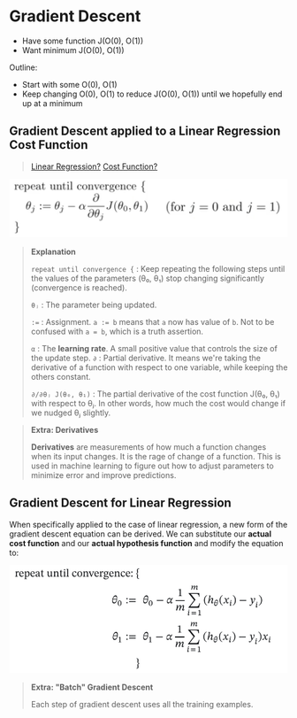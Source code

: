 # Gradient Descent

- Have some function J(O(0), O(1))
- Want minimum J(O(0), O(1))

Outline:
- Start with some O(0), O(1)
- Keep changing O(0), O(1) to reduce J(O(0), O(1)) until we hopefully end up at a minimum


## Gradient Descent applied to a Linear Regression Cost Function

> [Linear Regression?](./linear_regression.md)
> [Cost Function?](./cost_function.md)

![Gradient Descent function](./images/gradient_descent.png)

> **Explanation**
>
> `repeat until convergence {` : Keep repeating the following steps until the values of the parameters (θ₀, θ₁) stop changing significantly (convergence is reached).
> 
> `θⱼ` : The parameter being updated.
> 
> `:=` : Assignment. `a := b` means that `a` now has value of `b`. Not to be confused with `a = b`, which is a truth assertion.
> 
> `α` : The **learning rate**. A small positive value that controls the size of the update step.
> `∂` : Partial derivative. It means we're taking the derivative of a function with respect to one variable, while keeping the others constant.
> 
> `∂/∂θⱼ J(θ₀, θ₁)` : The partial derivative of the cost function J(θ₀, θ₁) with respect to θⱼ. In other words, how much the cost would change if we nudged θⱼ slightly.

> **Extra: Derivatives**
>
> **Derivatives** are measurements of how much a function changes when its input changes. It is the rage of change of a function. This is used in machine learning to figure out how to adjust parameters to minimize error and improve predictions.

## Gradient Descent for Linear Regression

When specifically applied to the case of linear regression, a new form of the gradient descent equation can be derived. We can substitute our **actual cost function** and our **actual hypothesis function** and modify the equation to:

![Gradient Descent For Linear Regression](./images/gradient_descent_for_linear_regression.png)

> **Extra: "Batch" Gradient Descent**
>
> Each step of gradient descent uses all the training examples.